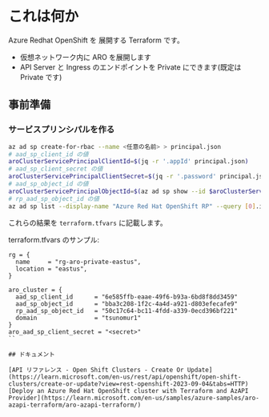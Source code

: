 # これは何か

Azure Redhat OpenShift を 展開する Terraform です。

- 仮想ネットワーク内に ARO を展開します
- API Server と Ingress のエンドポイントを Private にできます(既定は Private です)


## 事前準備

### サービスプリンシパルを作る

```sh
az ad sp create-for-rbac --name <任意の名前> > principal.json
# aad_sp_client_id の値
aroClusterServicePrincipalClientId=$(jq -r '.appId' principal.json)
# aad_sp_client_secret の値
aroClusterServicePrincipalClientSecret=$(jq -r '.password' principal.json)
# aad_sp_object_id の値
aroClusterServicePrincipalObjectId=$(az ad sp show --id $aroClusterServicePrincipalClientId | jq -r '.id')
# rp_aad_sp_object_id の値
az ad sp list --display-name "Azure Red Hat OpenShift RP" --query [0].id -o tsv
```

これらの結果を `terraform.tfvars` に記載します。

terraform.tfvars のサンプル:

```hcl
rg = {
  name     = "rg-aro-private-eastus",
  location = "eastus",
}

aro_cluster = {
  aad_sp_client_id      = "6e585ffb-eaae-49f6-b93a-6bd8f8dd3459"
  aad_sp_object_id      = "bba3c208-1f2c-4a4d-a921-d803efecafe9"
  rp_aad_sp_object_id   = "50c17c64-bc11-4fdd-a339-0ecd396bf221"
  domain                = "tsunomur1"
}
aro_aad_sp_client_secret = "<secret>"
``

## ドキュメント

[API リファレンス - Open Shift Clusters - Create Or Update](https://learn.microsoft.com/en-us/rest/api/openshift/open-shift-clusters/create-or-update?view=rest-openshift-2023-09-04&tabs=HTTP)
[Deploy an Azure Red Hat OpenShift cluster with Terraform and AzAPI Provider](https://learn.microsoft.com/en-us/samples/azure-samples/aro-azapi-terraform/aro-azapi-terraform/)
